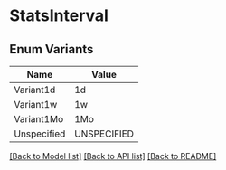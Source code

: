 # StatsInterval

## Enum Variants

| Name | Value |
|---- | -----|
| Variant1d | 1d |
| Variant1w | 1w |
| Variant1Mo | 1Mo |
| Unspecified | UNSPECIFIED |


[[Back to Model list]](../README.md#documentation-for-models) [[Back to API list]](../README.md#documentation-for-api-endpoints) [[Back to README]](../README.md)


